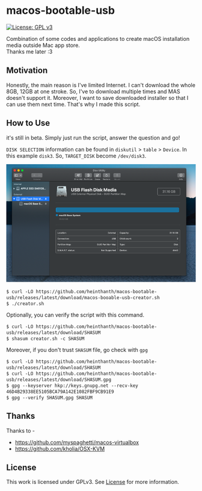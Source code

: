# macos-bootable-usb

[![License: GPL v3](https://img.shields.io/badge/License-GPL%20v3-blue.svg)](LICENSE.md)

Combination of some codes and applications to create macOS installation media outside Mac app store.\
Thanks me later :3

## Motivation

Honestly, the main reason is I've limited Internet. I can't download the whole 8GB, 12GB at one stroke. So, I've to download multiple times and MAS doesn't support it. Moreover, I want to save downloaded installer so that I can use them next time. That's why I made this script.

## How to Use

it's still in beta. Simply just run the script, answer the question and go!

`DISK SELECTION` information can be found in `diskutil` > `table` > `Device`. In this example `disk3`. So, `TARGET_DISK` become `/dev/disk3`.

![diskutil](screenshots/diskutil.png)

```shell script
$ curl -LO https://github.com/heinthanth/macos-bootable-usb/releases/latest/download/macos-booable-usb-creator.sh
$ ./creator.sh
```

Optionally, you can verify the script with this command.

``` shell script
$ curl -LO https://github.com/heinthanth/macos-bootable-usb/releases/latest/download/SHASUM
$ shasum creator.sh -c SHASUM
```

Moreover, if you don't trust `SHASUM` file, go check with `gpg`

```
$ curl -LO https://github.com/heinthanth/macos-bootable-usb/releases/latest/download/SHASUM
$ curl -LO https://github.com/heinthanth/macos-bootable-usb/releases/latest/download/SHASUM.gpg
$ gpg --keyserver hkp://keys.gnupg.net --recv-key 46D4B29338EE5105BCA79A142E1082FBF9CB91E9
$ gpg --verify SHASUM.gpg SHASUM
```
## Thanks

Thanks to -

* <https://github.com/myspaghetti/macos-virtualbox>
* <https://github.com/kholia/OSX-KVM>

## License

This work is licensed under GPLv3. See [License](LICENSE.md) for more information.
